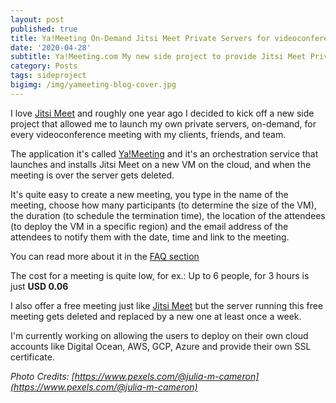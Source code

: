 ```yaml
---
layout: post
published: true
title: Ya!Meeting On-Demand Jitsi Meet Private Servers for videoconferences
date: '2020-04-28'
subtitle: Ya!Meeting.com My new side project to provide Jitsi Meet Private Servers On Demand for every videconference meeting
category: Posts
tags: sideproject
bigimg: /img/yameeting-blog-cover.jpg
---
```

I love [Jitsi Meet](https://jitsi.org/jitsi-meet/) and roughly one year ago I decided to kick off a new side project that allowed me to launch my own private servers, on-demand, for every videoconference meeting with my clients, friends, and team.

The application it's called [Ya!Meeting](https://www.yameeting.com/) and it's an orchestration service that launches and installs Jitsi Meet on a new VM on the cloud, and when the meeting is over the server gets deleted.

It's quite easy to create a new meeting, you type in the name of the meeting, choose how many participants (to determine the size of the VM), the duration (to schedule the termination time), the location of the attendees (to deploy the VM in a specific region) and the email address of the attendees to notify them with the date, time and link to the meeting.

You can read more about it in the [FAQ section](https://www.yameeting.com/#faq)

The cost for a meeting is quite low, for ex.: Up to 6 people, for 3 hours is just **USD 0.06**

I also offer a free meeting just like [Jitsi Meet](https://meet.jit.si/) but the server running this free meeting gets deleted and replaced by a new one at least once a week.

I'm currently working on allowing the users to deploy on their own cloud accounts like Digital Ocean, AWS, GCP, Azure and provide their own SSL certificate.

*Photo Credits: [https://www.pexels.com/@julia-m-cameron](https://www.pexels.com/@julia-m-cameron)*
